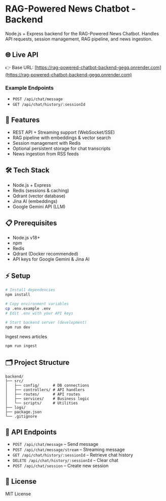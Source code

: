 # RAG-Powered News Chatbot - Backend

Node.js + Express backend for the RAG-Powered News Chatbot. Handles API requests, session management, RAG pipeline, and news ingestion.

## 🌐 Live API
👉 Base URL: [https://rag-powered-chatbot-backend-gegq.onrender.com](https://rag-powered-chatbot-backend-gegq.onrender.com)

### Example Endpoints
- `POST /api/chat/message`
- `GET /api/chat/history/:sessionId`

## 🚀 Features

- REST API + Streaming support (WebSocket/SSE)
- RAG pipeline with embeddings & vector search
- Session management with Redis
- Optional persistent storage for chat transcripts
- News ingestion from RSS feeds

## 🛠 Tech Stack

- Node.js + Express
- Redis (sessions & caching)
- Qdrant (vector database)
- Jina AI (embeddings)
- Google Gemini API (LLM)

## 📋 Prerequisites

- Node.js v18+
- npm
- Redis
- Qdrant (Docker recommended)
- API keys for Google Gemini & Jina AI

## ⚡ Setup

```bash
# Install dependencies
npm install

# Copy environment variables
cp .env.example .env
# Edit .env with your API keys

# Start backend server (development)
npm run dev
```

Ingest news articles

```bash
npm run ingest
```

## 🗂 Project Structure

```
backend/
├── src/
│   ├── config/      # DB connections
│   ├── controllers/ # API handlers
│   ├── routes/      # API routes
│   ├── services/    # Business logic
│   └── scripts/     # Utilities
├── logs/
├── package.json
└── .gitignore
```

## 📡 API Endpoints

* `POST /api/chat/message` – Send message
* `POST /api/chat/message/stream` – Streaming message
* `GET /api/chat/history/:sessionId` – Retrieve chat history
* `DELETE /api/chat/history/:sessionId` – Clear chat
* `POST /api/chat/session` – Create new session

## 📄 License

MIT License
